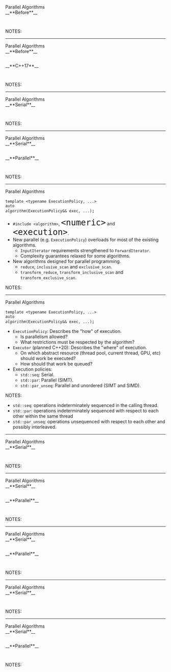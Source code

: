 <div class="slide-title">Parallel Algorithms</div>

<div class="left">
<span style="display: block">__**Before**__</span>

<pre style="display: inline-block;"><code class='sample' sample='cpp17_features/
34_library_parallel_algorithms
/
00_parallel_for_each_before_vs_cpp17.cpp
#left
'></code></pre>
</div>

<div class="right">
</div>

NOTES:

---

<div class="slide-title">Parallel Algorithms</div>

<div class="left">
<span style="display: block">__**Before**__</span>

<pre style="display: inline-block;"><code class='sample' sample='cpp17_features/
34_library_parallel_algorithms
/
00_parallel_for_each_before_vs_cpp17.cpp
#left
'></code></pre>
</div>

<div class="right">
<span style="display: block">__**C++17**__</span>

<pre style="display: inline-block;"><code class='sample' sample='cpp17_features/
34_library_parallel_algorithms
/
00_parallel_for_each_before_vs_cpp17.cpp
#right
'></code></pre>
</div>

NOTES:

---

<div class="slide-title">Parallel Algorithms</div>

<div class="left">
<span style="display: block">__**Serial**__</span>

<pre style="display: inline-block;"><code class='sample' sample='cpp17_features/
34_library_parallel_algorithms
/
10_sort_serial_vs_parallel.cpp
#left
'></code></pre>
</div>

<div class="right">
</div>

NOTES:

---

<div class="slide-title">Parallel Algorithms</div>

<div class="left">
<span style="display: block">__**Serial**__</span>

<pre style="display: inline-block;"><code class='sample' sample='cpp17_features/
34_library_parallel_algorithms
/
10_sort_serial_vs_parallel.cpp
#left
'></code></pre>
</div>

<div class="right">
<span style="display: block">__**Parallel**__</span>

<pre style="display: inline-block;"><code class='sample' sample='cpp17_features/
34_library_parallel_algorithms
/
10_sort_serial_vs_parallel.cpp
#right
'></code></pre>
</div>

NOTES:

---

<div class="slide-title">Parallel Algorithms</div>

<span style="font-family: monospace; display: block;">`template <typename ExecutionPolicy, ...>`&nbsp;&nbsp;&nbsp;&nbsp;
<span style="font-family: monospace; display: block;">`auto`<i><code> algorithm</code></i>`(ExecutionPolicy&& exec, ...)`;</span>

* `#include <algorithm>`, <span style="font-size: 26px; font-family: monospace;" class="hljs-meta language-cpp cpp">&lt;numeric&gt;</span> and <span style="font-size: 26px; font-family: monospace;" class="hljs-meta language-cpp cpp">&lt;execution&gt;</span>.
* New parallel (e.g. `ExecutionPolicy`) overloads for most of the existing algorithms.
  * `InputIterator` requirements strengthened to `ForwardIterator`.
  * Complexity guarantees relaxed for some algorithms.
* New algorithms designed for parallel programming. 
  * `reduce`, `inclusive_scan` and `exclusive_scan`.
  * `transform_reduce`, `transform_inclusive_scan` and `transform_exclusive_scan`.

NOTES:

---

<div class="slide-title">Parallel Algorithms</div>

<span style="font-family: monospace; display: block;">`template <typename ExecutionPolicy, ...>`&nbsp;&nbsp;&nbsp;&nbsp;
<span style="font-family: monospace; display: block;">`auto`<i><code> algorithm</code></i>`(ExecutionPolicy&& exec, ...)`;</span>

* `ExecutionPolicy`: Describes the "how" of execution.
  * Is parallelism allowed?
  * What restrictions must be respected by the algorithm?
* `Executor` (planned C++20): Describes the "where" of execution.
  * On which abstract resource (thread pool, current thread, GPU, etc) should work be executed?
  * How should that work be queued?
* Execution policies:
  * `std::seq`: Serial.
  * `std::par`: Parallel (SIMT).
  * `std::par_unseq`: Parallel and unordered (SIMT and SIMD).

NOTES:
  
* `std::seq`: operations indeterminately sequenced in the calling thread.
* `std::par`: operations indeterminately sequenced with respect to each other within the same thread
* `std::par_unseq`: operations unsequenced with respect to each other and possibly interleaved.

---

<div class="slide-title">Parallel Algorithms</div>

<div class="left">
<span style="display: block">__**Serial**__</span>

<pre style="display: inline-block;"><code class='sample' sample='cpp17_features/
34_library_parallel_algorithms
/
20_dot_product_serial_vs_parallel.cpp
#left
'></code></pre>
</div>

<div class="right">
</div>

NOTES:

---

<div class="slide-title">Parallel Algorithms</div>

<div class="left">
<span style="display: block">__**Serial**__</span>

<pre style="display: inline-block;"><code class='sample' sample='cpp17_features/
34_library_parallel_algorithms
/
20_dot_product_serial_vs_parallel.cpp
#left
'></code></pre>
</div>

<div class="right">
<span style="display: block">__**Parallel**__</span>

<pre style="display: inline-block;"><code class='sample' sample='cpp17_features/
34_library_parallel_algorithms
/
20_dot_product_serial_vs_parallel.cpp
#right
'></code></pre>
</div>

NOTES:

---

<div class="slide-title">Parallel Algorithms</div>

<div class="left">
<span style="display: block">__**Serial**__</span>

<pre style="display: inline-block;"><code class='sample' sample='cpp17_features/
34_library_parallel_algorithms
/
21_dot_product_non_ep_transform_reduce.cpp
#primary
'></code></pre>
</div>

<div class="right">
<span style="display: block">__**Parallel**__</span>

<pre style="display: inline-block;"><code class='sample' sample='cpp17_features/
34_library_parallel_algorithms
/
20_dot_product_serial_vs_parallel.cpp
#right
'></code></pre>
</div>

NOTES:

---

<div class="slide-title">Parallel Algorithms</div>

<div class="left">
<span style="display: block">__**Serial**__</span>

<pre style="display: inline-block;"><code class='sample' sample='cpp17_features/
34_library_parallel_algorithms
/
30_norm_serial_vs_parallel.cpp
#left
'></code></pre>
</div>

<div class="right">
</div>

NOTES:

---

<div class="slide-title">Parallel Algorithms</div>

<div class="left">
<span style="display: block">__**Serial**__</span>

<pre style="display: inline-block;"><code class='sample' sample='cpp17_features/
34_library_parallel_algorithms
/
30_norm_serial_vs_parallel.cpp
#left
'></code></pre>
</div>

<div class="right">
<span style="display: block">__**Parallel**__</span>

<pre style="display: inline-block;"><code class='sample' sample='cpp17_features/
34_library_parallel_algorithms
/
30_norm_serial_vs_parallel.cpp
#right
'></code></pre>
</div>

NOTES:


